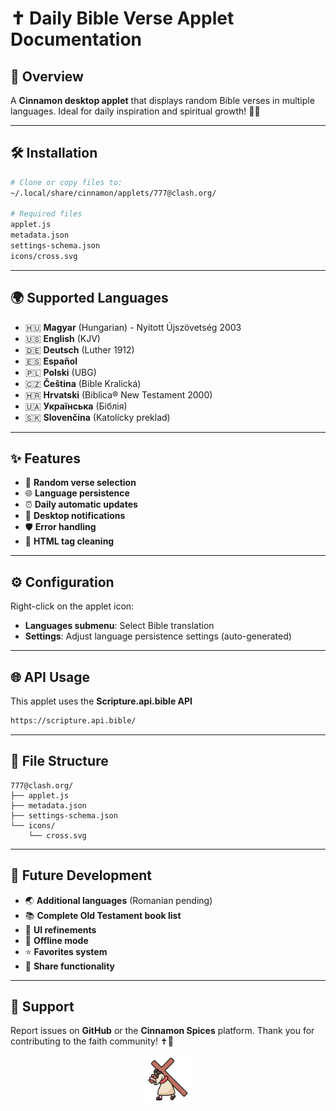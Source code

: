 # ✝️ Daily Bible Verse Applet Documentation

## 🌟 Overview
A **Cinnamon desktop applet** that displays random Bible verses in multiple languages. Ideal for daily inspiration and spiritual growth! 📖✨

---

## 🛠️ Installation

```bash
# Clone or copy files to:
~/.local/share/cinnamon/applets/777@clash.org/

# Required files
applet.js
metadata.json
settings-schema.json
icons/cross.svg
```

---

## 🌍 Supported Languages

- 🇭🇺 **Magyar** (Hungarian) - Nyitott Újszövetség 2003
- 🇺🇸 **English** (KJV)
- 🇩🇪 **Deutsch** (Luther 1912)
- 🇪🇸 **Español**
- 🇵🇱 **Polski** (UBG)
- 🇨🇿 **Čeština** (Bible Kralická)
- 🇭🇷 **Hrvatski** (Biblica® New Testament 2000)
- 🇺🇦 **Українська** (Біблія)
- 🇸🇰 **Slovenčina** (Katolícky preklad)

---

## ✨ Features

- 📜 **Random verse selection**
- 🌐 **Language persistence**
- ⏰ **Daily automatic updates**
- 🔔 **Desktop notifications**
- 🛡️ **Error handling**
- 🧹 **HTML tag cleaning**

---

## ⚙️ Configuration

Right-click on the applet icon:

- **Languages submenu**: Select Bible translation
- **Settings**: Adjust language persistence settings (auto-generated)

---

## 🌐 API Usage

This applet uses the **Scripture.api.bible API**

```bash
https://scripture.api.bible/
```

---

## 📂 File Structure

```
777@clash.org/
├── applet.js
├── metadata.json
├── settings-schema.json
└── icons/
    └── cross.svg
```

---

## 🚀 Future Development

- 🌏 **Additional languages** (Romanian pending)
- 📚 **Complete Old Testament book list**
- 🎨 **UI refinements**
- 📴 **Offline mode**
- ⭐ **Favorites system**
- 🔗 **Share functionality**

---

## 🙏 Support

Report issues on **GitHub** or the **Cinnamon Spices** platform. Thank you for contributing to the faith community! ✝️💖



<div align="center">
  <img src="777@clash.org/icons/cross.svg" alt="Cross Icon" style="width:15%;">
</div>
